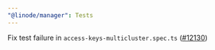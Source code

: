 ```yaml
---
"@linode/manager": Tests
---
```


Fix test failure in `access-keys-multicluster.spec.ts` ([#12130](https://github.com/linode/manager/pull/12130))
